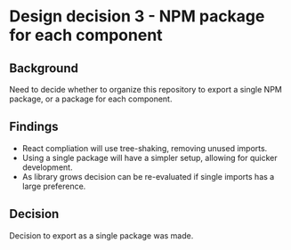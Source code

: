 # Design decision 3 - NPM package for each component

## Background

Need to decide whether to organize this repository to export a single NPM package, or a package for each component.

## Findings

  - React compliation will use tree-shaking, removing unused imports.
  - Using a single package will have a simpler setup, allowing for quicker development.
  - As library grows decision can be re-evaluated if single imports has a large preference.

## Decision

Decision to export as a single package was made.
